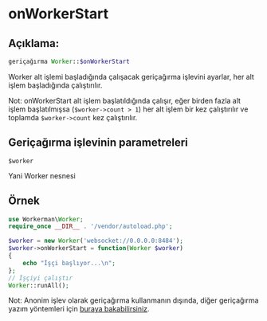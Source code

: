 # onWorkerStart
## Açıklama:
```php
geriçağırma Worker::$onWorkerStart
```

Worker alt işlemi başladığında çalışacak geriçağırma işlevini ayarlar, her alt işlem başladığında çalıştırılır.

Not: onWorkerStart alt işlem başlatıldığında çalışır, eğer birden fazla alt işlem başlatılmışsa (```$worker->count > 1```) her alt işlem bir kez çalıştırılır ve toplamda ```$worker->count``` kez çalıştırılır.


## Geriçağırma işlevinin parametreleri

 ``` $worker ```

Yani Worker nesnesi


## Örnek


```php
use Workerman\Worker;
require_once __DIR__ . '/vendor/autoload.php';

$worker = new Worker('websocket://0.0.0.0:8484');
$worker->onWorkerStart = function(Worker $worker)
{
    echo "İşçi başlıyor...\n";
};
// İşçiyi çalıştır
Worker::runAll();
```

Not: Anonim işlev olarak geriçağırma kullanmanın dışında, diğer geriçağırma yazım yöntemleri için [buraya bakabilirsiniz](../faq/callback_methods.md).
